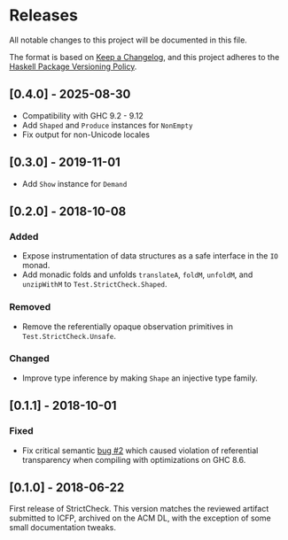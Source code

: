 # Releases

All notable changes to this project will be documented in this file.

The format is based on [Keep a Changelog](https://keepachangelog.com/en/1.0.0/),
and this project adheres to the [Haskell Package Versioning Policy](https://pvp.haskell.org/).

## [0.4.0] - 2025-08-30

- Compatibility with GHC 9.2 - 9.12
- Add `Shaped` and `Produce` instances for `NonEmpty`
- Fix output for non-Unicode locales

## [0.3.0] - 2019-11-01

- Add `Show` instance for `Demand`

## [0.2.0] - 2018-10-08

### Added

- Expose instrumentation of data structures as a safe interface in the `IO` monad.
- Add monadic folds and unfolds `translateA`, `foldM`, `unfoldM`, and `unzipWithM` to `Test.StrictCheck.Shaped`.

### Removed

- Remove the referentially opaque observation primitives in `Test.StrictCheck.Unsafe`.

### Changed

- Improve type inference by making `Shape` an injective type family.

## [0.1.1] - 2018-10-01

### Fixed

- Fix critical semantic [bug #2](https://github.com/kwf/StrictCheck/issues/2) which caused violation of referential transparency when compiling with optimizations on GHC 8.6.

## [0.1.0] - 2018-06-22

First release of StrictCheck. This version matches the reviewed artifact submitted to ICFP, archived on the ACM DL, with the exception of some small documentation tweaks.
